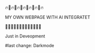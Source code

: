 🔥🤖🔥🤖🔥🤖🔥🤖🔥🤖🔥🤖🔥

MY OWN WEBPAGE WITH AI INTEGRATET

🤖🔥🤖🔥🤖🔥🤖🔥🤖🔥🤖🔥🤖





Just in Deveopment

#last change: Darkmode
